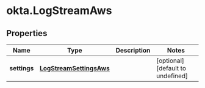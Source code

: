 # okta.LogStreamAws

## Properties

Name | Type | Description | Notes
------------ | ------------- | ------------- | -------------
**settings** | [**LogStreamSettingsAws**](LogStreamSettingsAws.md) |  | [optional] [default to undefined]

